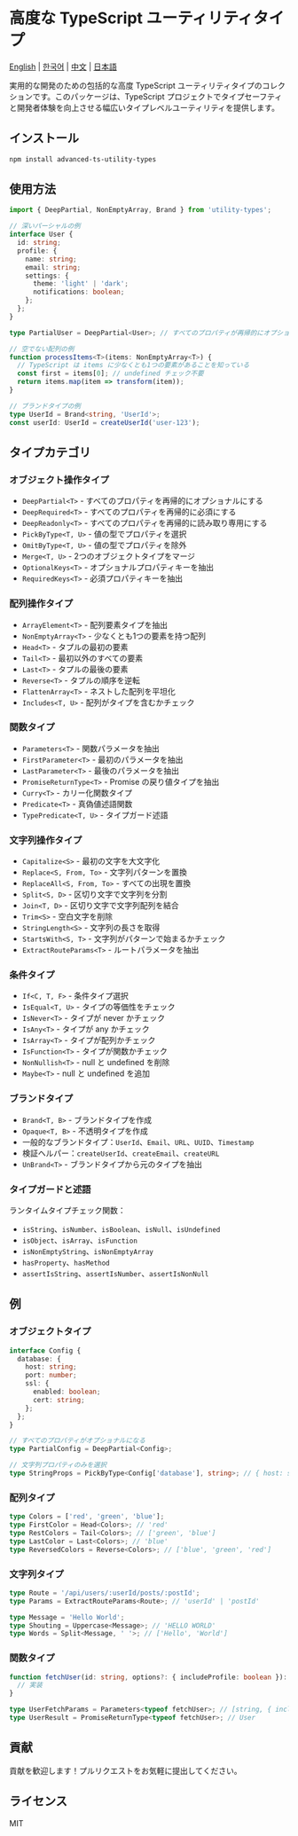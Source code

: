 # 高度な TypeScript ユーティリティタイプ

[English](./README.md) | [한국어](./README.ko.md) | [中文](./README.zh.md) | [日本語](./README.ja.md)

実用的な開発のための包括的な高度 TypeScript ユーティリティタイプのコレクションです。このパッケージは、TypeScript プロジェクトでタイプセーフティと開発者体験を向上させる幅広いタイプレベルユーティリティを提供します。

## インストール

```bash
npm install advanced-ts-utility-types
```

## 使用方法

```typescript
import { DeepPartial, NonEmptyArray, Brand } from 'utility-types';

// 深いパーシャルの例
interface User {
  id: string;
  profile: {
    name: string;
    email: string;
    settings: {
      theme: 'light' | 'dark';
      notifications: boolean;
    };
  };
}

type PartialUser = DeepPartial<User>; // すべてのプロパティが再帰的にオプショナル

// 空でない配列の例
function processItems<T>(items: NonEmptyArray<T>) {
  // TypeScript は items に少なくとも1つの要素があることを知っている
  const first = items[0]; // undefined チェック不要
  return items.map(item => transform(item));
}

// ブランドタイプの例
type UserId = Brand<string, 'UserId'>;
const userId: UserId = createUserId('user-123');
```

## タイプカテゴリ

### オブジェクト操作タイプ
- `DeepPartial<T>` - すべてのプロパティを再帰的にオプショナルにする
- `DeepRequired<T>` - すべてのプロパティを再帰的に必須にする
- `DeepReadonly<T>` - すべてのプロパティを再帰的に読み取り専用にする
- `PickByType<T, U>` - 値の型でプロパティを選択
- `OmitByType<T, U>` - 値の型でプロパティを除外
- `Merge<T, U>` - 2つのオブジェクトタイプをマージ
- `OptionalKeys<T>` - オプショナルプロパティキーを抽出
- `RequiredKeys<T>` - 必須プロパティキーを抽出

### 配列操作タイプ
- `ArrayElement<T>` - 配列要素タイプを抽出
- `NonEmptyArray<T>` - 少なくとも1つの要素を持つ配列
- `Head<T>` - タプルの最初の要素
- `Tail<T>` - 最初以外のすべての要素
- `Last<T>` - タプルの最後の要素
- `Reverse<T>` - タプルの順序を逆転
- `FlattenArray<T>` - ネストした配列を平坦化
- `Includes<T, U>` - 配列がタイプを含むかチェック

### 関数タイプ
- `Parameters<T>` - 関数パラメータを抽出
- `FirstParameter<T>` - 最初のパラメータを抽出
- `LastParameter<T>` - 最後のパラメータを抽出
- `PromiseReturnType<T>` - Promise の戻り値タイプを抽出
- `Curry<T>` - カリー化関数タイプ
- `Predicate<T>` - 真偽値述語関数
- `TypePredicate<T, U>` - タイプガード述語

### 文字列操作タイプ
- `Capitalize<S>` - 最初の文字を大文字化
- `Replace<S, From, To>` - 文字列パターンを置換
- `ReplaceAll<S, From, To>` - すべての出現を置換
- `Split<S, D>` - 区切り文字で文字列を分割
- `Join<T, D>` - 区切り文字で文字列配列を結合
- `Trim<S>` - 空白文字を削除
- `StringLength<S>` - 文字列の長さを取得
- `StartsWith<S, T>` - 文字列がパターンで始まるかチェック
- `ExtractRouteParams<T>` - ルートパラメータを抽出

### 条件タイプ
- `If<C, T, F>` - 条件タイプ選択
- `IsEqual<T, U>` - タイプの等価性をチェック
- `IsNever<T>` - タイプが never かチェック
- `IsAny<T>` - タイプが any かチェック
- `IsArray<T>` - タイプが配列かチェック
- `IsFunction<T>` - タイプが関数かチェック
- `NonNullish<T>` - null と undefined を削除
- `Maybe<T>` - null と undefined を追加

### ブランドタイプ
- `Brand<T, B>` - ブランドタイプを作成
- `Opaque<T, B>` - 不透明タイプを作成
- 一般的なブランドタイプ：`UserId`、`Email`、`URL`、`UUID`、`Timestamp`
- 検証ヘルパー：`createUserId`、`createEmail`、`createURL`
- `UnBrand<T>` - ブランドタイプから元のタイプを抽出

### タイプガードと述語
ランタイムタイプチェック関数：
- `isString`、`isNumber`、`isBoolean`、`isNull`、`isUndefined`
- `isObject`、`isArray`、`isFunction`
- `isNonEmptyString`、`isNonEmptyArray`
- `hasProperty`、`hasMethod`
- `assertIsString`、`assertIsNumber`、`assertIsNonNull`

## 例

### オブジェクトタイプ
```typescript
interface Config {
  database: {
    host: string;
    port: number;
    ssl: {
      enabled: boolean;
      cert: string;
    };
  };
}

// すべてのプロパティがオプショナルになる
type PartialConfig = DeepPartial<Config>;

// 文字列プロパティのみを選択
type StringProps = PickByType<Config['database'], string>; // { host: string }
```

### 配列タイプ
```typescript
type Colors = ['red', 'green', 'blue'];
type FirstColor = Head<Colors>; // 'red'
type RestColors = Tail<Colors>; // ['green', 'blue']
type LastColor = Last<Colors>; // 'blue'
type ReversedColors = Reverse<Colors>; // ['blue', 'green', 'red']
```

### 文字列タイプ
```typescript
type Route = '/api/users/:userId/posts/:postId';
type Params = ExtractRouteParams<Route>; // 'userId' | 'postId'

type Message = 'Hello World';
type Shouting = Uppercase<Message>; // 'HELLO WORLD'
type Words = Split<Message, ' '>; // ['Hello', 'World']
```

### 関数タイプ
```typescript
function fetchUser(id: string, options?: { includeProfile: boolean }): Promise<User> {
  // 実装
}

type UserFetchParams = Parameters<typeof fetchUser>; // [string, { includeProfile: boolean }?]
type UserResult = PromiseReturnType<typeof fetchUser>; // User
```

## 貢献

貢献を歓迎します！プルリクエストをお気軽に提出してください。

## ライセンス

MIT